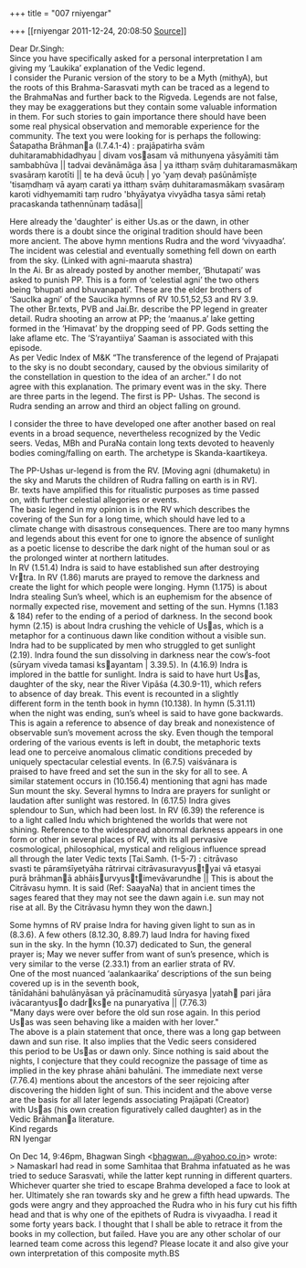 +++
title = "007 rniyengar"

+++
[[rniyengar	2011-12-24, 20:08:50 [Source](https://groups.google.com/g/bvparishat/c/z3y8eOkB6No)]]



Dear Dr.Singh:  
Since you have specifically asked for a personal interpretation I am  
giving my ‘Laukika’ explanation of the Vedic legend.  
I consider the Puranic version of the story to be a Myth (mithyA), but  
the roots of this Brahma-Sarasvati myth can be traced as a legend to  
the BrahmaNas and further back to the Rigveda. Legends are not false,  
they may be exaggerations but they contain some valuable information  
in them. For such stories to gain importance there should have been  
some real physical observation and memorable experience for the  
community. The text you were looking for is perhaps the following:  
Śatapatha Brāhmana (I.7.4.1-4) : prajāpatirha svām  
duhitaramabhidadhyau \| divam vosasam vā mithunyena yāsyāmiti tām  
sambabhūva \|\| tadvai devānāmāga āsa \| ya itthaṃ svāṃ duhitaramasmākaṃ  
svasāraṃ karotīti \|\| te ha devā ūcuḥ \| yo 'yaṃ devaḥ paśūnāmīṣṭe  
'tisaṃdhaṃ vā ayaṃ carati ya itthaṃ svāṃ duhitaramasmākaṃ svasāraṃ  
karoti vidhyemamiti taṃ rudro 'bhyāyatya vivyādha tasya sāmi retaḥ  
pracaskanda tathennūnaṃ tadāsa\|\|  
  
Here already the 'daughter' is either Us.as or the dawn, in other  
words there is a doubt since the original tradition should have been  
more ancient. The above hymn mentions Rudra and the word ‘vivyaadha’.  
The incident was celestial and eventually something fell down on earth  
from the sky. (Linked with agni-maaruta shastra)  
In the Ai. Br as already posted by another member, ‘Bhutapati’ was  
asked to punish PP. This is a form of ‘celestial agni’ the two others  
being ‘bhupati and bhuvanapati’. These are the elder brothers of  
‘SaucIka agni’ of the Saucika hymns of RV 10.51,52,53 and RV 3.9.  
The other Br.texts, PVB and Jai.Br. describe the PP legend in greater  
detail. Rudra shooting an arrow at PP; the ‘maanus.a’ lake getting  
formed in the ‘Himavat’ by the dropping seed of PP. Gods setting the  
lake aflame etc. The ‘S’rayantiiya’ Saaman is associated with this  
episode.  
As per Vedic Index of M&K “The transference of the legend of Prajapati  
to the sky is no doubt secondary, caused by the obvious similarity of  
the constellation in question to the idea of an archer.” I do not  
agree with this explanation. The primary event was in the sky. There  
are three parts in the legend. The first is PP- Ushas. The second is  
Rudra sending an arrow and third an object falling on ground.  
  
I consider the three to have developed one after another based on real  
events in a broad sequence, nevertheless recognized by the Vedic  
seers. Vedas, MBh and PuraNa contain long texts devoted to heavenly  
bodies coming/falling on earth. The archetype is Skanda-kaartikeya.  
  
The PP-Ushas ur-legend is from the RV. \[Moving agni (dhumaketu) in  
the sky and Maruts the children of Rudra falling on earth is in RV\].  
Br. texts have amplified this for ritualistic purposes as time passed  
on, with further celestial allegories or events.  
The basic legend in my opinion is in the RV which describes the  
covering of the Sun for a long time, which should have led to a  
climate change with disastrous consequences. There are too many hymns  
and legends about this event for one to ignore the absence of sunlight  
as a poetic license to describe the dark night of the human soul or as  
the prolonged winter at northern latitudes.  
In RV (1.51.4) Indra is said to have established sun after destroying  
Vrtra. In RV (1.86) maruts are prayed to remove the darkness and  
create the light for which people were longing. Hymn (1.175) is about  
Indra stealing Sun’s wheel, which is an euphemism for the absence of  
normally expected rise, movement and setting of the sun. Hymns (1.183  
& 184) refer to the ending of a period of darkness. In the second book  
hymn (2.15) is about Indra crushing the vehicle of Usas, which is a  
metaphor for a continuous dawn like condition without a visible sun.  
Indra had to be supplicated by men who struggled to get sunlight  
(2.19). Indra found the sun dissolving in darkness near the cow’s-foot  
(sūryam viveda tamasi ksayantam \| 3.39.5). In (4.16.9) Indra is  
implored in the battle for sunlight. Indra is said to have hurt Usas,  
daughter of the sky, near the River Vipāśa (4.30.9-11), which refers  
to absence of day break. This event is recounted in a slightly  
different form in the tenth book in hymn (10.138). In hymn (5.31.11)  
when the night was ending, sun’s wheel is said to have gone backwards.  
This is again a reference to absence of day break and nonexistence of  
observable sun’s movement across the sky. Even though the temporal  
ordering of the various events is left in doubt, the metaphoric texts  
lead one to perceive anomalous climatic conditions preceded by  
uniquely spectacular celestial events. In (6.7.5) vaiśvānara is  
praised to have freed and set the sun in the sky for all to see. A  
similar statement occurs in (10.156.4) mentioning that agni has made  
Sun mount the sky. Several hymns to Indra are prayers for sunlight or  
laudation after sunlight was restored. In (6.17.5) Indra gives  
splendour to Sun, which had been lost. In RV (6.39) the reference is  
to a light called Indu which brightened the worlds that were not  
shining. Reference to the widespread abnormal darkness appears in one  
form or other in several places of RV, with its all pervasive  
cosmological, philosophical, mystical and religious influence spread  
all through the later Vedic texts \[Tai.Samh. (1-5-7) : citrāvaso  
svasti te pāramśīyetyāha rātrirvai citrāvasuravyustyai vā etasyai  
purā brāhmanā abhāisurvyustimevāvarundhe \|\| This is about the  
Citrāvasu hymn. It is said (Ref: SaayaNa) that in ancient times the  
sages feared that they may not see the dawn again i.e. sun may not  
rise at all. By the Citrāvasu hymn they won the dawn.\]  
  
Some hymns of RV praise Indra for having given light to sun as in  
(8.3.6). A few others (8.12.30, 8.89.7) laud Indra for having fixed  
sun in the sky. In the hymn (10.37) dedicated to Sun, the general  
prayer is; May we never suffer from want of sun’s presence, which is  
very similar to the verse (2.33.1) from an earlier strata of RV.  
One of the most nuanced ‘aalankaarika’ descriptions of the sun being  
covered up is in the seventh book,  
tānīdahāni bahulānyāsan yā prācīnamuditā sūryasya \|yatah pari jāra  
ivācarantyuso dadrkse na punaryatīva \|\| (7.76.3)  
"Many days were over before the old sun rose again. In this period  
Usas was seen behaving like a maiden with her lover."  
The above is a plain statement that once, there was a long gap between  
dawn and sun rise. It also implies that the Vedic seers considered  
this period to be Usas or dawn only. Since nothing is said about the  
nights, I conjecture that they could recognize the passage of time as  
implied in the key phrase ahāni bahulāni. The immediate next verse  
(7.76.4) mentions about the ancestors of the seer rejoicing after  
discovering the hidden light of sun. This incident and the above verse  
are the basis for all later legends associating Prajāpati (Creator)  
with Usas (his own creation figuratively called daughter) as in the  
Vedic Brāhmana literature.  
Kind regards  
RN Iyengar  
  
  
On Dec 14, 9:46pm, Bhagwan Singh \<[bhagwan...@yahoo.co.in]()\> wrote:  
\> NamaskarI had read in some Samhitaa that Brahma infatuated as he was tried to seduce Sarasvati, while the latter kept running in different quarters. Whichever quarter she tried to escape Brahma developed a face to look at her. Ultimately she ran towards sky and he grew a fifth head upwards. The gods were angry and they approached the Rudra who in his fury cut his fifth head and that is why one of the epithets of Rudra is vivyaadha. I read it some forty years back. I thought that I shall be able to retrace it from the books in my collection, but failed. Have you are any other scholar of our learned team come across this legend? Please locate it and also give your own interpretation of this composite myth.BS

